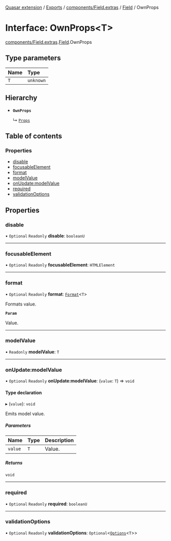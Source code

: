 [Quasar extension](../index.md) / [Exports](../modules.md) / [components/Field.extras](../modules/components_Field_extras.md) / [Field](../modules/components_Field_extras.Field.md) / OwnProps

# Interface: OwnProps<T\>

[components/Field.extras](../modules/components_Field_extras.md).[Field](../modules/components_Field_extras.Field.md).OwnProps

## Type parameters

| Name | Type |
| :------ | :------ |
| `T` | `unknown` |

## Hierarchy

- **`OwnProps`**

  ↳ [`Props`](components_Field_extras.Field.Props.md)

## Table of contents

### Properties

- [disable](components_Field_extras.Field.OwnProps.md#disable)
- [focusableElement](components_Field_extras.Field.OwnProps.md#focusableelement)
- [format](components_Field_extras.Field.OwnProps.md#format)
- [modelValue](components_Field_extras.Field.OwnProps.md#modelvalue)
- [onUpdate:modelValue](components_Field_extras.Field.OwnProps.md#onupdate:modelvalue)
- [required](components_Field_extras.Field.OwnProps.md#required)
- [validationOptions](components_Field_extras.Field.OwnProps.md#validationoptions)

## Properties

### disable

• `Optional` `Readonly` **disable**: `booleanU`

___

### focusableElement

• `Optional` `Readonly` **focusableElement**: `HTMLElement`

___

### format

• `Optional` `Readonly` **format**: [`Format`](components_Field_extras.Field.Format.md)<`T`\>

Formats value.

**`Param`**

Value.

___

### modelValue

• `Readonly` **modelValue**: `T`

___

### onUpdate:modelValue

• `Optional` `Readonly` **onUpdate:modelValue**: (`value`: `T`) => `void`

#### Type declaration

▸ (`value`): `void`

Emits model value.

##### Parameters

| Name | Type | Description |
| :------ | :------ | :------ |
| `value` | `T` | Value. |

##### Returns

`void`

___

### required

• `Optional` `Readonly` **required**: `booleanU`

___

### validationOptions

• `Optional` `Readonly` **validationOptions**: `Optional`<[`Options`](components_api_validation_internal.Options.md)<`T`\>\>
